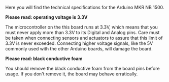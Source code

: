 Here you will find the technical specifications for the Arduino MKR NB 1500.

**Please read: operating voltage is 3.3V**

The microcontroller on the this board runs at 3.3V, which means that you must never apply more than 3.3V to its Digital and Analog pins. Care must be taken when connecting sensors and actuators to assure that this limit of 3.3V is never exceeded. Connecting higher voltage signals, like the 5V commonly used with the other Arduino boards, will damage the board.

**Please read: black conductive foam**

You should remove the black conductive foam from the board pins before usage. If you don't remove it, the board may behave erratically.